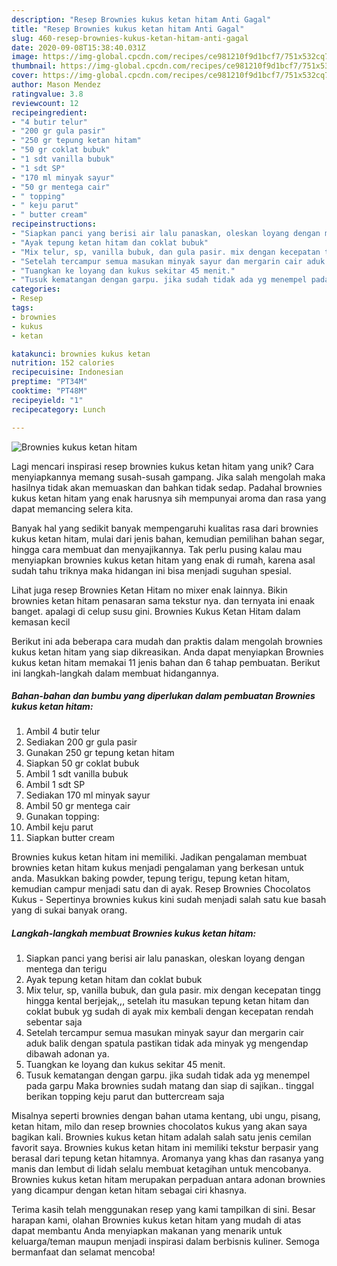 ```yaml
---
description: "Resep Brownies kukus ketan hitam Anti Gagal"
title: "Resep Brownies kukus ketan hitam Anti Gagal"
slug: 460-resep-brownies-kukus-ketan-hitam-anti-gagal
date: 2020-09-08T15:38:40.031Z
image: https://img-global.cpcdn.com/recipes/ce981210f9d1bcf7/751x532cq70/brownies-kukus-ketan-hitam-foto-resep-utama.jpg
thumbnail: https://img-global.cpcdn.com/recipes/ce981210f9d1bcf7/751x532cq70/brownies-kukus-ketan-hitam-foto-resep-utama.jpg
cover: https://img-global.cpcdn.com/recipes/ce981210f9d1bcf7/751x532cq70/brownies-kukus-ketan-hitam-foto-resep-utama.jpg
author: Mason Mendez
ratingvalue: 3.8
reviewcount: 12
recipeingredient:
- "4 butir telur"
- "200 gr gula pasir"
- "250 gr tepung ketan hitam"
- "50 gr coklat bubuk"
- "1 sdt vanilla bubuk"
- "1 sdt SP"
- "170 ml minyak sayur"
- "50 gr mentega cair"
- " topping"
- " keju parut"
- " butter cream"
recipeinstructions:
- "Siapkan panci yang berisi air lalu panaskan, oleskan loyang dengan mentega dan terigu"
- "Ayak tepung ketan hitam dan coklat bubuk"
- "Mix telur, sp, vanilla bubuk, dan gula pasir. mix dengan kecepatan tingg hingga kental berjejak,,, setelah itu masukan tepung ketan hitam dan coklat bubuk yg sudah di ayak mix kembali dengan kecepatan rendah sebentar saja"
- "Setelah tercampur semua masukan minyak sayur dan mergarin cair aduk balik dengan spatula pastikan tidak ada minyak yg mengendap dibawah adonan ya."
- "Tuangkan ke loyang dan kukus sekitar 45 menit."
- "Tusuk kematangan dengan garpu. jika sudah tidak ada yg menempel pada garpu Maka brownies sudah matang dan siap di sajikan.. tinggal berikan topping keju parut dan buttercream saja"
categories:
- Resep
tags:
- brownies
- kukus
- ketan

katakunci: brownies kukus ketan 
nutrition: 152 calories
recipecuisine: Indonesian
preptime: "PT34M"
cooktime: "PT48M"
recipeyield: "1"
recipecategory: Lunch

---
```



![Brownies kukus ketan hitam](https://img-global.cpcdn.com/recipes/ce981210f9d1bcf7/751x532cq70/brownies-kukus-ketan-hitam-foto-resep-utama.jpg)

Lagi mencari inspirasi resep brownies kukus ketan hitam yang unik? Cara menyiapkannya memang susah-susah gampang. Jika salah mengolah maka hasilnya tidak akan memuaskan dan bahkan tidak sedap. Padahal brownies kukus ketan hitam yang enak harusnya sih mempunyai aroma dan rasa yang dapat memancing selera kita.

Banyak hal yang sedikit banyak mempengaruhi kualitas rasa dari brownies kukus ketan hitam, mulai dari jenis bahan, kemudian pemilihan bahan segar, hingga cara membuat dan menyajikannya. Tak perlu pusing kalau mau menyiapkan brownies kukus ketan hitam yang enak di rumah, karena asal sudah tahu triknya maka hidangan ini bisa menjadi suguhan spesial.

Lihat juga resep Brownies Ketan Hitam no mixer enak lainnya. Bikin brownies ketan hitam penasaran sama tekstur nya. dan ternyata ini enaak banget. apalagi di celup susu gini. Brownies Kukus Ketan Hitam dalam kemasan kecil


Berikut ini ada beberapa cara mudah dan praktis dalam mengolah brownies kukus ketan hitam yang siap dikreasikan. Anda dapat menyiapkan Brownies kukus ketan hitam memakai 11 jenis bahan dan 6 tahap pembuatan. Berikut ini langkah-langkah dalam membuat hidangannya.

<!--inarticleads1-->

##### Bahan-bahan dan bumbu yang diperlukan dalam pembuatan Brownies kukus ketan hitam:

1. Ambil 4 butir telur
1. Sediakan 200 gr gula pasir
1. Gunakan 250 gr tepung ketan hitam
1. Siapkan 50 gr coklat bubuk
1. Ambil 1 sdt vanilla bubuk
1. Ambil 1 sdt SP
1. Sediakan 170 ml minyak sayur
1. Ambil 50 gr mentega cair
1. Gunakan  topping:
1. Ambil  keju parut
1. Siapkan  butter cream


Brownies kukus ketan hitam ini memiliki. Jadikan pengalaman membuat brownies ketan hitam kukus menjadi pengalaman yang berkesan untuk anda. Masukkan baking powder, tepung terigu, tepung ketan hitam, kemudian campur menjadi satu dan di ayak. Resep Brownies Chocolatos Kukus - Sepertinya brownies kukus kini sudah menjadi salah satu kue basah yang di sukai banyak orang. 

<!--inarticleads2-->

##### Langkah-langkah membuat Brownies kukus ketan hitam:

1. Siapkan panci yang berisi air lalu panaskan, oleskan loyang dengan mentega dan terigu
1. Ayak tepung ketan hitam dan coklat bubuk
1. Mix telur, sp, vanilla bubuk, dan gula pasir. mix dengan kecepatan tingg hingga kental berjejak,,, setelah itu masukan tepung ketan hitam dan coklat bubuk yg sudah di ayak mix kembali dengan kecepatan rendah sebentar saja
1. Setelah tercampur semua masukan minyak sayur dan mergarin cair aduk balik dengan spatula pastikan tidak ada minyak yg mengendap dibawah adonan ya.
1. Tuangkan ke loyang dan kukus sekitar 45 menit.
1. Tusuk kematangan dengan garpu. jika sudah tidak ada yg menempel pada garpu Maka brownies sudah matang dan siap di sajikan.. tinggal berikan topping keju parut dan buttercream saja


Misalnya seperti brownies dengan bahan utama kentang, ubi ungu, pisang, ketan hitam, milo dan resep brownies chocolatos kukus yang akan saya bagikan kali. Brownies kukus ketan hitam adalah salah satu jenis cemilan favorit saya. Brownies kukus ketan hitam ini memiliki tekstur berpasir yang berasal dari tepung ketan hitamnya. Aromanya yang khas dan rasanya yang manis dan lembut di lidah selalu membuat ketagihan untuk mencobanya. Brownies kukus ketan hitam merupakan perpaduan antara adonan brownies yang dicampur dengan ketan hitam sebagai ciri khasnya. 

Terima kasih telah menggunakan resep yang kami tampilkan di sini. Besar harapan kami, olahan Brownies kukus ketan hitam yang mudah di atas dapat membantu Anda menyiapkan makanan yang menarik untuk keluarga/teman maupun menjadi inspirasi dalam berbisnis kuliner. Semoga bermanfaat dan selamat mencoba!
